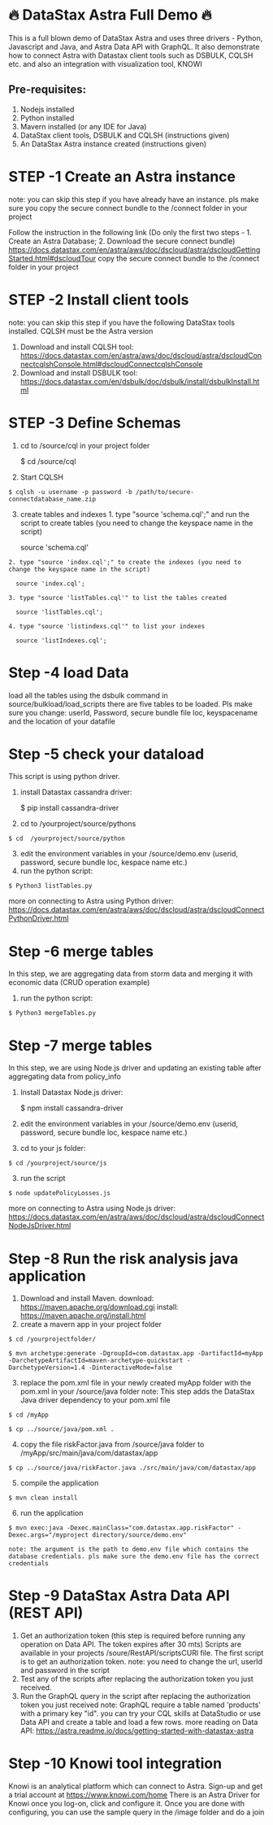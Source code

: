 # 🔥 DataStax Astra Full Demo 🔥

This is a full blown demo of DataStax Astra and uses three drivers - Python, Javascript and Java, and Astra Data API with GraphQL. It also demonstrate how to connect Astra with Datastax client tools such as DSBULK, CQLSH etc. and also an integration with visualization tool, KNOWI

## Pre-requisites:
  1. Nodejs installed
  2. Python installed
  3. Mavern installed (or any IDE for Java)
  4. DataStax client tools, DSBULK and CQLSH (instructions given)
  5. An DataStax Astra instance created (instructions given)


# STEP -1 Create an Astra instance
  note: you can skip this step if you have already have an instance. pls make sure you copy the secure connect bundle to the /connect folder in your project

  Follow the instruction in the following link (Do only the first two steps - 1. Create an Astra Database; 2. Download the secure connect bundle)
  https://docs.datastax.com/en/astra/aws/doc/dscloud/astra/dscloudGettingStarted.html#dscloudTour
  copy the secure connect bundle to the /connect folder in your project

# STEP -2 Install client tools
  note: you can skip this step if you have the following DataStax tools installed. CQLSH must be the Astra version
  1. Download and install CQLSH tool:
    https://docs.datastax.com/en/astra/aws/doc/dscloud/astra/dscloudConnectcqlshConsole.html#dscloudConnectcqlshConsole
  2. Download and install DSBULK tool:
    https://docs.datastax.com/en/dsbulk/doc/dsbulk/install/dsbulkInstall.html

# STEP -3 Define Schemas
  1. cd to /source/cql in your project folder

     $ cd /source/cql

  2. Start CQLSH

    $ cqlsh -u username -p password -b /path/to/secure-connectdatabase_name.zip

  3. create tables and indexes
    1. type "source 'schema.cql';" and run the script to create tables (you need to change the keyspace name in the script)

      source 'schema.cql'

    2. type "source 'index.cql';" to create the indexes (you need to change the keyspace name in the script)

      source 'index.cql';

    3. type "source 'listTables.cql'" to list the tables created

      source 'listTables.cql';

    4. type "source 'listindexs.cql'" to list your indexes

      source 'listIndexes.cql';


# Step -4 load Data
  load all the tables using the dsbulk command in source/bulkload/load_scripts
  there are five tables to be loaded.
  Pls make sure you change: userId, Password, secure bundle file loc, keyspacename and the location of your datafile  

# Step -5 check your dataload
  This script is using python driver.
  1. install Datastax cassandra driver:

     $ pip install cassandra-driver

  2. cd to /yourproject/source/pythons

    $ cd  /yourproject/source/python

  3. edit the environment variables in your /source/demo.env (userid, password, secure bundle loc, kespace name etc.)
  4. run the python script:

    $ Python3 listTables.py

  more on connecting to Astra using Python driver:
  https://docs.datastax.com/en/astra/aws/doc/dscloud/astra/dscloudConnectPythonDriver.html

# Step -6 merge tables
  In this step, we are aggregating data from storm data  and merging it with economic data (CRUD operation example)
  1. run the python script:

    $ Python3 mergeTables.py

# Step -7 merge tables
  In this step, we are using Node.js driver and updating an existing table after aggregating data from policy_info
  1. Install Datastax Node.js driver:

     $ npm install cassandra-driver

  2. edit the environment variables in your /source/demo.env (userid, password, secure bundle loc, kespace name etc.)
  2. cd to your js folder:

    $ cd /yourproject/source/js

  3. run the script

    $ node updatePolicyLosses.js

  more on connecting to Astra using Node.js driver:
  https://docs.datastax.com/en/astra/aws/doc/dscloud/astra/dscloudConnectNodeJsDriver.html

# Step -8 Run the risk analysis java application
  1. Download and install Maven.
    download: https://maven.apache.org/download.cgi
    install: https://maven.apache.org/install.html
  2. create a mavern app in your project folder

    $ cd /yourprojectfolder/

    $ mvn archetype:generate -DgroupId=com.datastax.app -DartifactId=myApp -DarchetypeArtifactId=maven-archetype-quickstart -DarchetypeVersion=1.4 -DinteractiveMode=false

  3. replace the pom.xml file in your newly created myApp folder with the pom.xml in your /source/java folder
     note: This step adds the DataStax Java driver dependency to your pom.xml file

    $ cd /myApp

    $ cp ../source/java/pom.xml .

  4. copy the file riskFactor.java from /source/java folder to /myApp/src/main/java/com/datastax/app

    $ cp ../source/java/riskFactor.java ./src/main/java/com/datastax/app

  5. compile the application

    $ mvn clean install

  6. run the application

    $ mvn exec:java -Dexec.mainClass="com.datastax.app.riskFactor" -Dexec.args="/myproject directory/source/demo.env"
    
    note: the argument is the path to demo.env file which contains the database credentials. pls make sure the demo.env file has the correct credentials

# Step -9 DataStax Astra Data API (REST API)
  1. Get an authorization token (this step is required before running any operation on Data API. The token expires after 30 mts)
     Scripts are available in your projects /soure/RestAPI/scriptsCURl file. The first script is to get an authorization token.
     note: you need to change the url, userId and password in the script
  2. Test any of the scripts after replacing the authorization token you just received.
  3. Run the GraphQL query in the script after replacing the authorization token you just received
  note: GraphQL require a table named 'products' with a primary key "id". you can try your CQL skills at DataStudio or use Data API and create a table and load a few rows.
     more reading on Data API:
     https://astra.readme.io/docs/getting-started-with-datastax-astra

# Step -10 Knowi tool integration
  Knowi is an analytical platform which can connect to Astra. Sign-up and get a trial account at https://www.knowi.com/home
  There is an Astra Driver for Knowi once you log-on, click and configure it. Once you are done with configuring, you can use the sample query in the /image folder and do a join
